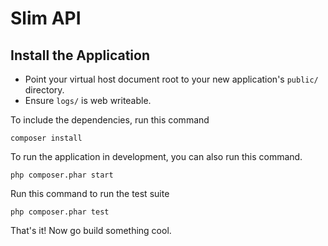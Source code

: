 # Slim API

## Install the Application

* Point your virtual host document root to your new application's `public/` directory.
* Ensure `logs/` is web writeable.

To include the dependencies, run this command 

	composer install

To run the application in development, you can also run this command. 

	php composer.phar start

Run this command to run the test suite

	php composer.phar test

That's it! Now go build something cool.
